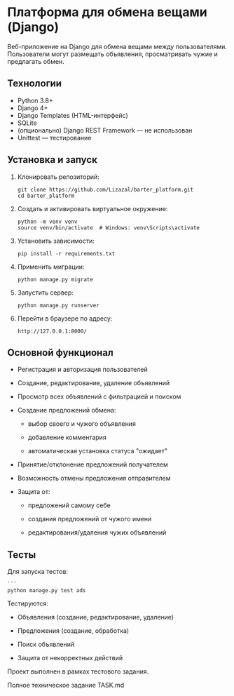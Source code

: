 # Платформа для обмена вещами (Django)

Веб-приложение на Django для обмена вещами между пользователями.  
Пользователи могут размещать объявления, просматривать чужие и предлагать обмен.

## Технологии

- Python 3.8+
- Django 4+
- Django Templates (HTML-интерфейс)
- SQLite
- (опционально) Django REST Framework — не использован
- Unittest — тестирование

## Установка и запуск

1. Клонировать репозиторий:
   ```
   git clone https://github.com/Lizazal/barter_platform.git
   cd barter_platform

2. Создать и активировать виртуальное окружение:
   ```
   python -m venv venv
   source venv/bin/activate  # Windows: venv\Scripts\activate
   
3. Установить зависимости:
   ```
   pip install -r requirements.txt
   
4. Применить миграции:
   ```
   python manage.py migrate

5. Запустить сервер:
   ```
   python manage.py runserver

6. Перейти в браузере по адресу:
   ```
   http://127.0.0.1:8000/
   
## Основной функционал

- Регистрация и авторизация пользователей 
  
- Создание, редактирование, удаление объявлений 
  
- Просмотр всех объявлений с фильтрацией и поиском 
  
- Создание предложений обмена:
  
    - выбор своего и чужого объявления 
      
    - добавление комментария
      
    - автоматическая установка статуса "ожидает"
      
- Принятие/отклонение предложений получателем 
  
- Возможность отмены предложения отправителем 
  
- Защита от:
  
    - предложений самому себе
      
    - создания предложений от чужого имени 
      
    - редактирования/удаления чужих объявлений
    
## Тесты

Для запуска тестов:

    ```
    python manage.py test ads

Тестируются:

- Объявления (создание, редактирование, удаление)
  
- Предложения (создание, обработка)
  
- Поиск объявлений
  
- Защита от некорректных действий



Проект выполнен в рамках тестового задания.

Полное техническое задание TASK.md